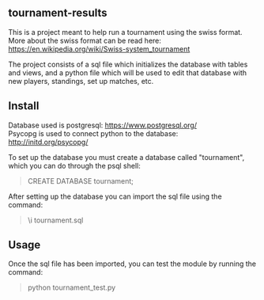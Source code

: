 ## tournament-results
This is a project meant to help run a tournament using the swiss format. More about the swiss format can be read here:<br>
https://en.wikipedia.org/wiki/Swiss-system_tournament

The project consists of a sql file which initializes the database with tables and views, and a python file which will be used to edit that database with new players, standings, set up matches, etc.

## Install

Database used is postgresql: https://www.postgresql.org/ <br>
Psycopg is used to connect python to the database: http://initd.org/psycopg/

To set up the database you must create a database called "tournament", which you can do through the psql shell:
>CREATE DATABASE tournament;

After setting up the database you can import the sql file using the command:
>\i tournament.sql

## Usage

Once the sql file has been imported, you can test the module by running the command:

>python tournament_test.py

